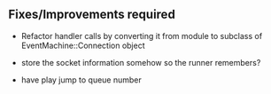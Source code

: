 ## Fixes/Improvements required

* Refactor handler calls by converting it from module to subclass of EventMachine::Connection object

* store the socket information somehow so the runner remembers?

* have play jump to queue number
